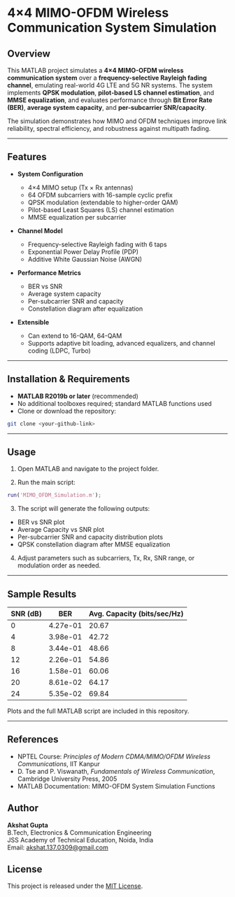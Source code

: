 # 4×4 MIMO-OFDM Wireless Communication System Simulation

## Overview
This MATLAB project simulates a **4×4 MIMO-OFDM wireless communication system** over a **frequency-selective Rayleigh fading channel**, emulating real-world 4G LTE and 5G NR systems. The system implements **QPSK modulation**, **pilot-based LS channel estimation**, and **MMSE equalization**, and evaluates performance through **Bit Error Rate (BER)**, **average system capacity**, and **per-subcarrier SNR/capacity**.

The simulation demonstrates how MIMO and OFDM techniques improve link reliability, spectral efficiency, and robustness against multipath fading.

---

## Features

- **System Configuration**
  - 4×4 MIMO setup (Tx × Rx antennas)
  - 64 OFDM subcarriers with 16-sample cyclic prefix
  - QPSK modulation (extendable to higher-order QAM)
  - Pilot-based Least Squares (LS) channel estimation
  - MMSE equalization per subcarrier

- **Channel Model**
  - Frequency-selective Rayleigh fading with 6 taps
  - Exponential Power Delay Profile (PDP)
  - Additive White Gaussian Noise (AWGN)

- **Performance Metrics**
  - BER vs SNR
  - Average system capacity
  - Per-subcarrier SNR and capacity
  - Constellation diagram after equalization

- **Extensible**
  - Can extend to 16-QAM, 64-QAM
  - Supports adaptive bit loading, advanced equalizers, and channel coding (LDPC, Turbo)

---

## Installation & Requirements

- **MATLAB R2019b or later** (recommended)
- No additional toolboxes required; standard MATLAB functions used
- Clone or download the repository:

```bash
git clone <your-github-link>
```

---

## Usage

1. Open MATLAB and navigate to the project folder.

2. Run the main script:

```matlab
run('MIMO_OFDM_Simulation.m');
```
3. The script will generate the following outputs:

  - BER vs SNR plot
  - Average Capacity vs SNR plot
  - Per-subcarrier SNR and capacity distribution plots
  - QPSK constellation diagram after MMSE equalization

4. Adjust parameters such as subcarriers, Tx, Rx, SNR range, or modulation order as needed.  

---

## Sample Results

| SNR (dB) | BER       | Avg. Capacity (bits/sec/Hz) |
|-----------|-----------|-----------------------------|
| 0         | 4.27e-01  | 20.67                       |
| 4         | 3.98e-01  | 42.72                       |
| 8         | 3.44e-01  | 48.66                       |
| 12        | 2.26e-01  | 54.86                       |
| 16        | 1.58e-01  | 60.06                       |
| 20        | 8.61e-02  | 64.17                       |
| 24        | 5.35e-02  | 69.84                       |

Plots and the full MATLAB script are included in this repository.

---

## References

- NPTEL Course: *Principles of Modern CDMA/MIMO/OFDM Wireless Communications*, IIT Kanpur  
- D. Tse and P. Viswanath, *Fundamentals of Wireless Communication*, Cambridge University Press, 2005  
- MATLAB Documentation: MIMO-OFDM System Simulation Functions  

## Author

**Akshat Gupta**  
B.Tech, Electronics & Communication Engineering  
JSS Academy of Technical Education, Noida, India  
Email: akshat.137.0309@gmail.com  

## License

This project is released under the [MIT License](https://opensource.org/licenses/MIT).

